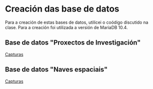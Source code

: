 # Creación das base de datos

Para a creación de estas bases de datos, utilicei o coódigo discutido na clase. Para a creación foi utilizada a versión de MariaDB 10.4.
## Base de datos "Proxectos de Investigación"
 [Capturas](https://github.com/IvanEsparzaVillaverde/Apuntes-2/tree/master/Bases%20proxecto)
## Base de datos "Naves espaciais"
 [Capturas]()
